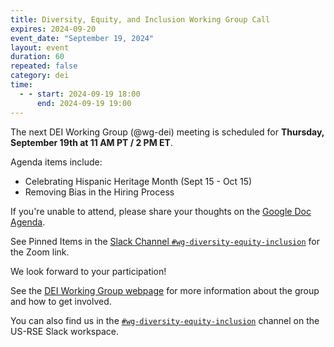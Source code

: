 ```yaml
---
title: Diversity, Equity, and Inclusion Working Group Call
expires: 2024-09-20
event_date: "September 19, 2024"
layout: event
duration: 60
repeated: false
category: dei
time:
  - - start: 2024-09-19 18:00
      end: 2024-09-19 19:00
---
```


The next DEI Working Group (@wg-dei) meeting is scheduled for **Thursday,
September 19th at 11 AM PT / 2 PM ET**.

Agenda items include:

* Celebrating Hispanic Heritage Month (Sept 15 - Oct 15)
* Removing Bias in the Hiring Process

If you're unable to attend, please share your thoughts on the [Google Doc
Agenda](https://docs.google.com/document/d/11JSk8qh36VfdnJrh-dA2kOxBUcAXQpTgQi5-3OIQmig/edit).

See Pinned Items in the [Slack Channel
`#wg-diversity-equity-inclusion`](https://usrse.slack.com/archives/C03V3CY5MSQ)
for the Zoom link.

We look forward to your participation!

See the [DEI Working Group webpage](https://us-rse.org/wg/dei/) for more
information about the group and how to get involved.

You can also find us in the
[`#wg-diversity-equity-inclusion`](https://usrse.slack.com/archives/C03V3CY5MSQ)
channel on the US-RSE Slack workspace.
